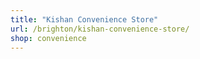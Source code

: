 ```yaml
---
title: "Kishan Convenience Store"
url: /brighton/kishan-convenience-store/
shop: convenience
---
```

